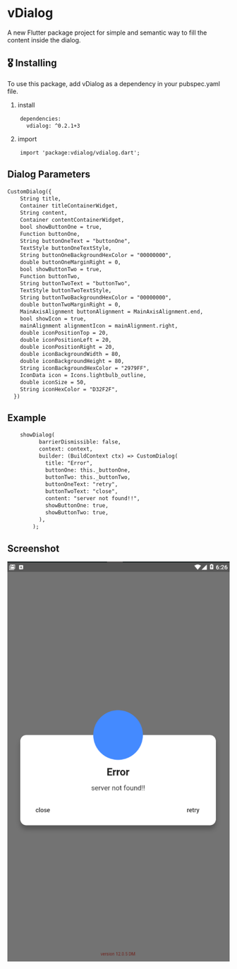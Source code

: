 # vDialog

A new Flutter package project for simple and semantic way to fill the content inside the dialog.

## 🎖 Installing

To use this package, add vDialog as a dependency in your pubspec.yaml file.

1. install

```
    dependencies:
      vdialog: ^0.2.1+3
```

2. import
   
```
    import 'package:vdialog/vdialog.dart';
```

## Dialog Parameters

```
CustomDialog({
    String title,
    Container titleContainerWidget,
    String content,
    Container contentContainerWidget,
    bool showButtonOne = true,
    Function buttonOne,
    String buttonOneText = "buttonOne",
    TextStyle buttonOneTextStyle,
    String buttonOneBackgroundHexColor = "00000000",
    double buttonOneMarginRight = 0,
    bool showButtonTwo = true,
    Function buttonTwo,
    String buttonTwoText = "buttonTwo",
    TextStyle buttonTwoTextStyle,
    String buttonTwoBackgroundHexColor = "00000000",
    double buttonTwoMarginRight = 0,
    MainAxisAlignment buttonAlignment = MainAxisAlignment.end,
    bool showIcon = true,
    mainAlignment alignmentIcon = mainAlignment.right,
    double iconPositionTop = 20,
    double iconPositionLeft = 20,
    double iconPositionRight = 20,
    double iconBackgroundWidth = 80,
    double iconBackgroundHeight = 80,
    String iconBackgroundHexColor = "2979FF",
    IconData icon = Icons.lightbulb_outline,
    double iconSize = 50,
    String iconHexColor = "D32F2F",
  })
```

## Example

```
    showDialog(
          barrierDismissible: false,
          context: context,
          builder: (BuildContext ctx) => CustomDialog(
            title: "Error",
            buttonOne: this._buttonOne,
            buttonTwo: this._buttonTwo,
            buttonOneText: "retry",
            buttonTwoText: "close",
            content: "server not found!!",
            showButtonOne: true,
            showButtonTwo: true,
          ),
        );
```

## Screenshot

<img src="https://raw.githubusercontent.com/vnaeimabadi/vdialog/master/sample.PNG"/>


